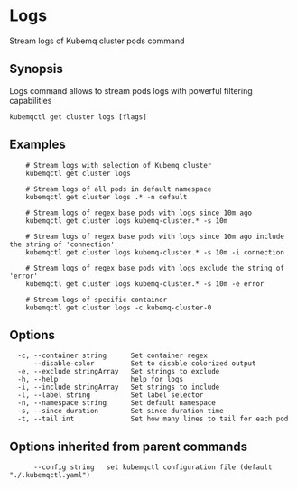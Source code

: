 # Logs

Stream logs of Kubemq cluster pods command

## Synopsis

Logs command allows to stream pods logs with powerful filtering capabilities

```text
kubemqctl get cluster logs [flags]
```

## Examples

```text
    # Stream logs with selection of Kubemq cluster
    kubemqctl get cluster logs

    # Stream logs of all pods in default namespace
    kubemqctl get cluster logs .* -n default

    # Stream logs of regex base pods with logs since 10m ago
    kubemqctl get cluster logs kubemq-cluster.* -s 10m

    # Stream logs of regex base pods with logs since 10m ago include the string of 'connection'
    kubemqctl get cluster logs kubemq-cluster.* -s 10m -i connection

    # Stream logs of regex base pods with logs exclude the string of 'error'
    kubemqctl get cluster logs kubemq-cluster.* -s 10m -e error

    # Stream logs of specific container
    kubemqctl get cluster logs -c kubemq-cluster-0
```

## Options

```text
  -c, --container string      Set container regex
      --disable-color         Set to disable colorized output
  -e, --exclude stringArray   Set strings to exclude
  -h, --help                  help for logs
  -i, --include stringArray   Set strings to include
  -l, --label string          Set label selector
  -n, --namespace string      Set default namespace
  -s, --since duration        Set since duration time
  -t, --tail int              Set how many lines to tail for each pod
```

## Options inherited from parent commands

```text
      --config string   set kubemqctl configuration file (default "./.kubemqctl.yaml")
```

